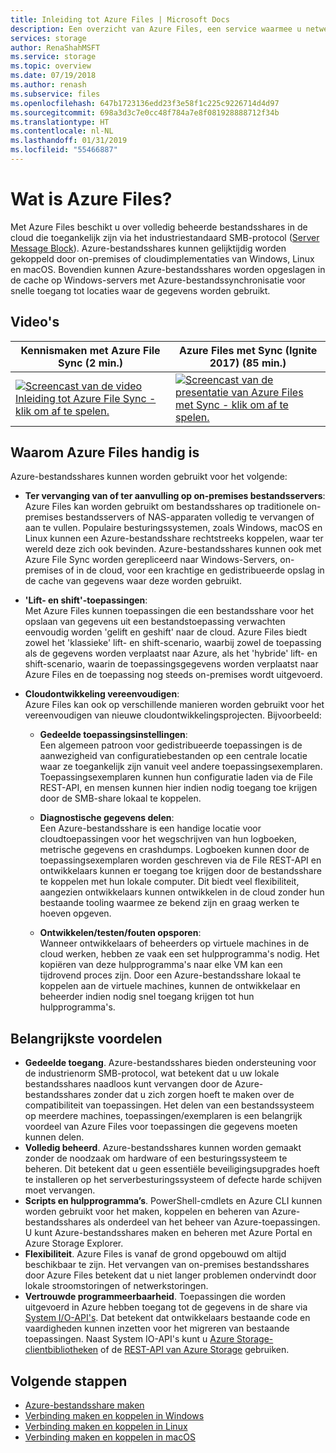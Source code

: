 ```yaml
---
title: Inleiding tot Azure Files | Microsoft Docs
description: Een overzicht van Azure Files, een service waarmee u netwerkbestandsshares kunt maken en gebruiken in de cloud volgens het industriestandaard SMB-protocol.
services: storage
author: RenaShahMSFT
ms.service: storage
ms.topic: overview
ms.date: 07/19/2018
ms.author: renash
ms.subservice: files
ms.openlocfilehash: 647b1723136edd23f3e58f1c225c9226714d4d97
ms.sourcegitcommit: 698a3d3c7e0cc48f784a7e8f081928888712f34b
ms.translationtype: HT
ms.contentlocale: nl-NL
ms.lasthandoff: 01/31/2019
ms.locfileid: "55466887"
---
```

# <a name="what-is-azure-files"></a>Wat is Azure Files?
Met Azure Files beschikt u over volledig beheerde bestandsshares in de cloud die toegankelijk zijn via het industriestandaard SMB-protocol ([Server Message Block](https://msdn.microsoft.com/library/windows/desktop/aa365233.aspx)). Azure-bestandsshares kunnen gelijktijdig worden gekoppeld door on-premises of cloudimplementaties van Windows, Linux en macOS. Bovendien kunnen Azure-bestandsshares worden opgeslagen in de cache op Windows-servers met Azure-bestandssynchronisatie voor snelle toegang tot locaties waar de gegevens worden gebruikt.

## <a name="videos"></a>Video's
| Kennismaken met Azure File Sync (2 min.) | Azure Files met Sync (Ignite 2017) (85 min.)  |
|-|-|
| [![Screencast van de video Inleiding tot Azure File Sync - klik om af te spelen.](./media/storage-files-introduction/azure-file-sync-video-snapshot.png)](https://www.youtube.com/watch?v=Zm2w8-TRn-o) | [![Screencast van de presentatie van Azure Files met Sync - klik om af te spelen.](./media/storage-files-introduction/azure-files-ignite-2017-video.png)](https://www.youtube.com/watch?v=r26jWDGF_rg) |

## <a name="why-azure-files-is-useful"></a>Waarom Azure Files handig is
Azure-bestandsshares kunnen worden gebruikt voor het volgende:

* **Ter vervanging van of ter aanvulling op on-premises bestandsservers**:  
    Azure Files kan worden gebruikt om bestandsshares op traditionele on-premises bestandsservers of NAS-apparaten volledig te vervangen of aan te vullen. Populaire besturingssystemen, zoals Windows, macOS en Linux kunnen een Azure-bestandsshare rechtstreeks koppelen, waar ter wereld deze zich ook bevinden. Azure-bestandsshares kunnen ook met Azure File Sync worden gerepliceerd naar Windows-Servers, on-premises of in de cloud, voor een krachtige en gedistribueerde opslag in de cache van gegevens waar deze worden gebruikt.

* **'Lift- en shift'-toepassingen**:  
    Met Azure Files kunnen toepassingen die een bestandsshare voor het opslaan van gegevens uit een bestandstoepassing verwachten eenvoudig worden 'gelift en geshift' naar de cloud. Azure Files biedt zowel het 'klassieke' lift- en shift-scenario, waarbij zowel de toepassing als de gegevens worden verplaatst naar Azure, als het 'hybride' lift- en shift-scenario, waarin de toepassingsgegevens worden verplaatst naar Azure Files en de toepassing nog steeds on-premises wordt uitgevoerd. 

* **Cloudontwikkeling vereenvoudigen**:  
    Azure Files kan ook op verschillende manieren worden gebruikt voor het vereenvoudigen van nieuwe cloudontwikkelingsprojecten. Bijvoorbeeld:
    * **Gedeelde toepassingsinstellingen**:  
        Een algemeen patroon voor gedistribueerde toepassingen is de aanwezigheid van configuratiebestanden op een centrale locatie waar ze toegankelijk zijn vanuit veel andere toepassingsexemplaren. Toepassingsexemplaren kunnen hun configuratie laden via de File REST-API, en mensen kunnen hier indien nodig toegang toe krijgen door de SMB-share lokaal te koppelen.

    * **Diagnostische gegevens delen**:  
        Een Azure-bestandsshare is een handige locatie voor cloudtoepassingen voor het wegschrijven van hun logboeken, metrische gegevens en crashdumps. Logboeken kunnen door de toepassingsexemplaren worden geschreven via de File REST-API en ontwikkelaars kunnen er toegang toe krijgen door de bestandsshare te koppelen met hun lokale computer. Dit biedt veel flexibiliteit, aangezien ontwikkelaars kunnen ontwikkelen in de cloud zonder hun bestaande tooling waarmee ze bekend zijn en graag werken te hoeven opgeven.

    * **Ontwikkelen/testen/fouten opsporen**:  
        Wanneer ontwikkelaars of beheerders op virtuele machines in de cloud werken, hebben ze vaak een set hulpprogramma's nodig. Het kopiëren van deze hulpprogramma's naar elke VM kan een tijdrovend proces zijn. Door een Azure-bestandsshare lokaal te koppelen aan de virtuele machines, kunnen de ontwikkelaar en beheerder indien nodig snel toegang krijgen tot hun hulpprogramma's.

## <a name="key-benefits"></a>Belangrijkste voordelen
* **Gedeelde toegang**. Azure-bestandsshares bieden ondersteuning voor de industrienorm SMB-protocol, wat betekent dat u uw lokale bestandsshares naadloos kunt vervangen door de Azure-bestandsshares zonder dat u zich zorgen hoeft te maken over de compatibiliteit van toepassingen. Het delen van een bestandssysteem op meerdere machines, toepassingen/exemplaren is een belangrijk voordeel van Azure Files voor toepassingen die gegevens moeten kunnen delen. 
* **Volledig beheerd**. Azure-bestandsshares kunnen worden gemaakt zonder de noodzaak om hardware of een besturingssysteem te beheren. Dit betekent dat u geen essentiële beveiligingsupgrades hoeft te installeren op het serverbesturingssysteem of defecte harde schijven moet vervangen.
* **Scripts en hulpprogramma’s**. PowerShell-cmdlets en Azure CLI kunnen worden gebruikt voor het maken, koppelen en beheren van Azure-bestandsshares als onderdeel van het beheer van Azure-toepassingen. U kunt Azure-bestandsshares maken en beheren met Azure Portal en Azure Storage Explorer. 
* **Flexibiliteit**. Azure Files is vanaf de grond opgebouwd om altijd beschikbaar te zijn. Het vervangen van on-premises bestandsshares door Azure Files betekent dat u niet langer problemen ondervindt door lokale stroomstoringen of netwerkstoringen. 
* **Vertrouwde programmeerbaarheid**. Toepassingen die worden uitgevoerd in Azure hebben toegang tot de gegevens in de share via [System I/O-API's](https://msdn.microsoft.com/library/system.io.file.aspx). Dat betekent dat ontwikkelaars bestaande code en vaardigheden kunnen inzetten voor het migreren van bestaande toepassingen. Naast System IO-API's kunt u [Azure Storage-clientbibliotheken](https://msdn.microsoft.com/library/azure/dn261237.aspx) of de [REST-API van Azure Storage](/rest/api/storageservices/file-service-rest-api) gebruiken.

## <a name="next-steps"></a>Volgende stappen
* [Azure-bestandsshare maken](storage-how-to-create-file-share.md)
* [Verbinding maken en koppelen in Windows](storage-how-to-use-files-windows.md)
* [Verbinding maken en koppelen in Linux](storage-how-to-use-files-linux.md)
* [Verbinding maken en koppelen in macOS](storage-how-to-use-files-mac.md)
